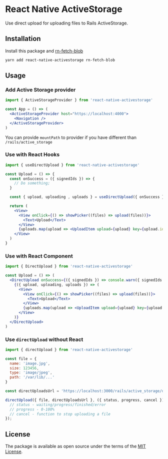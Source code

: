 # React Native ActiveStorage

Use direct upload for uploading files to Rails ActiveStorage.

## Installation

Install this package and [rn-fetch-blob](rn-fetch-blob)

```sh
yarn add react-native-activestorage rn-fetch-blob
```

## Usage

### Add Active Storage provider

```jsx
import { ActiveStorageProvider } from 'react-native-activestorage'

const App = () => (
  <ActiveStorageProvider host="https://localhost:4000">
    <Navigation />
  </ActiveStorageProvider>
)
```

You can provide `mountPath` to provider if you have different than `/rails/active_storage`

### Use with React Hooks

```jsx
import { useDirectUpload } from 'react-native-activestorage'

const Upload = () => {
  const onSuccess = ({ signedIds }) => {
    // Do something;
  }

  const { upload, uploading , uploads } = useDirectUpload({ onSuccess });

  return (
    <View>
      <View onClick={() => showPicker((files) => upload(files))}>
        <Text>Upload</Text>
      </View>
      {uploads.map(upload => <UploadItem upload={upload} key={upload.id} />)}
    </View>
  )
}
```

### Use with React Component

```jsx
import { DirectUpload } from 'react-native-activestorage'

const Upload = () => (
  <DirectUpload onSuccess={({ signedIds }) => console.warn({ signedIds })}>
    {({ upload, uploading, uploads }) => (
      <View>
        <View onClick={() => showPicker((files) => upload(files))}>
          <Text>Upload</Text>
        </View>
        {uploads.map(upload => <UploadItem upload={upload} key={upload.id} />)}
      </View>
    )}
  </DirectUpload>
)
```

### Use `directUpload` without React

```js
import { directUpload } from 'react-native-activestorage'

const file = {
  name: 'image.jpg',
  size: 123456,
  type: 'image/jpeg',
  path: '/var/lib/...'
}

const directUploadsUrl = 'https://localhost:3000/rails/active_storage/direct_uploads';

directUpload({ file, directUploadsUrl }, ({ status, progress, cancel }) => {
  // status - waiting/progress/finished/error
  // progress - 0-100%
  // cancel - function to stop uploading a file
});
```

## License

The package is available as open source under the terms of the [MIT License][license].

[license]: https://raw.githubusercontent.com/jpalumickas/react-native-activestorage/master/LICENSE
[rn-fetch-blob]: https://github.com/joltup/rn-fetch-blob
